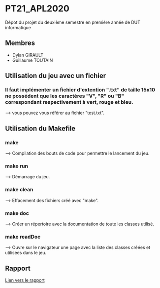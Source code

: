 # PT21_APL2020
Dépot du projet du deuxième semestre en première année de DUT informatique 

## Membres

* Dylan GIRAULT
* Guillaume TOUTAIN 

## Utilisation du jeu avec un fichier

### Il faut implémenter un fichier d'extention ".txt" de taille 15x10 ne possédent que les caractères "V", "R" ou "B" correspondant respectivement à vert, rouge et bleu.
 --> vous pouvez vous référer au fichier "test.txt".

## Utilisation du Makefile

### make
 --> Compilation des bouts de code pour permettre le lancement du jeu.
 
### make run
 --> Démarrage du jeu.

### make clean
 --> Effacement des fichiers créé avec "make".
 
### make doc
 --> Créer un répertoire avec la documentation de toute les classes utilisé.

### make readDoc
 --> Ouvre sur le navigateur une page avec la liste des classes créées et utilisées dans le jeu.

## Rapport

[Lien vers le rapport](https://github.com/M-Kossy/Candycrush-Lite/blob/main/PT21_APL_DYLAN-GIRAULT_GUILLAUME-TOUTAIN.pdf)

